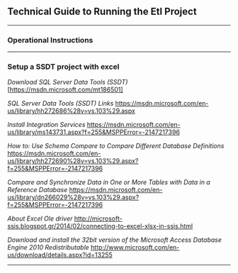 ## Technical Guide to Running the Etl Project
---
### Operational Instructions

---
### Setup a SSDT project with excel

*Download SQL Server Data Tools (SSDT)*
[https://msdn.microsoft.com/mt186501]

*SQL Server Data Tools (SSDT) Links* <https://msdn.microsoft.com/en-us/library/hh272686%28v=vs.103%29.aspx>

*Install Integration Services* <https://msdn.microsoft.com/en-us/library/ms143731.aspx?f=255&MSPPError=-2147217396>

*How to: Use Schema Compare to Compare Different Database Definitions* <https://msdn.microsoft.com/en-us/library/hh272690%28v=vs.103%29.aspx?f=255&MSPPError=-2147217396>

*Compare and Synchronize Data in One or More Tables with Data in a Reference Database* <https://msdn.microsoft.com/en-us/library/dn266029%28v=vs.103%29.aspx?f=255&MSPPError=-2147217396>

*About Excel Ole driver*
 <http://microsoft-ssis.blogspot.gr/2014/02/connecting-to-excel-xlsx-in-ssis.html>

*Download and install the 32bit version of the Microsoft Access Database Engine 2010 Redistributable* <http://www.microsoft.com/en-us/download/details.aspx?id=13255>

---



